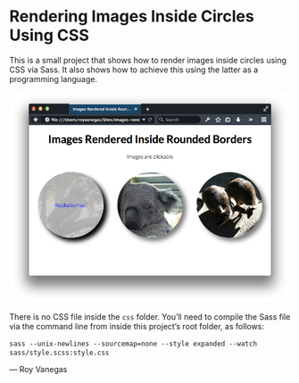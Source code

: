 # Rendering Images Inside Circles Using CSS

This is a small project that shows how to render images inside circles using CSS via Sass. It also shows how to achieve this using the latter as a programming language.

![Example of images rendered inside circles using borders](img/example.png)

There is no CSS file inside the `css` folder. You’ll need to compile the Sass file via the command line from inside this project’s root folder, as follows:

    sass --unix-newlines --sourcemap=none --style expanded --watch sass/style.scss:style.css

— Roy Vanegas
